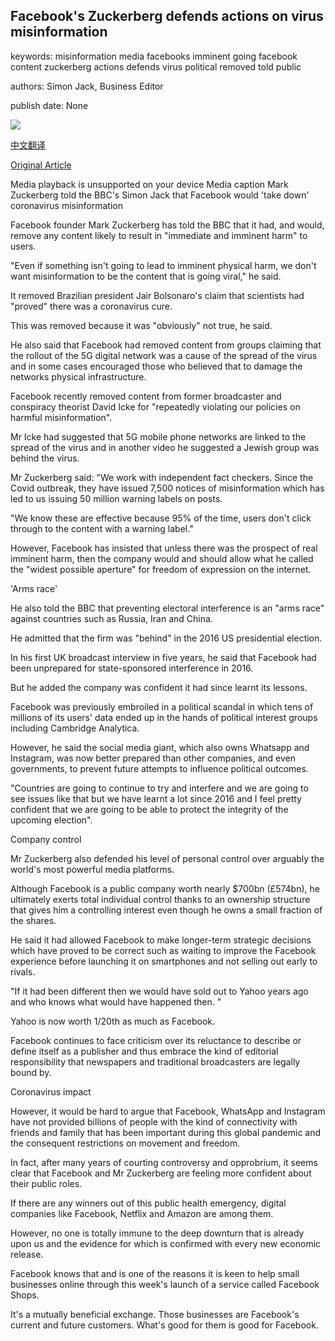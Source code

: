 ## Facebook's Zuckerberg defends actions on virus misinformation

keywords: misinformation media facebooks imminent going facebook content zuckerberg actions defends virus political removed told public

authors: Simon Jack, Business Editor

publish date: None

![](https://ichef.bbci.co.uk/images/ic/1024x576/p08ds0fl.jpg)

[中文翻译](Facebook%27s%20Zuckerberg%20defends%20actions%20on%20virus%20misinformation_zh.md)

[Original Article](https://www.bbc.com/news/business-52750162)

Media playback is unsupported on your device Media caption Mark Zuckerberg told the BBC's Simon Jack that Facebook would 'take down' coronavirus misinformation

Facebook founder Mark Zuckerberg has told the BBC that it had, and would, remove any content likely to result in "immediate and imminent harm" to users.

"Even if something isn't going to lead to imminent physical harm, we don't want misinformation to be the content that is going viral," he said.

It removed Brazilian president Jair Bolsonaro's claim that scientists had "proved" there was a coronavirus cure.

This was removed because it was "obviously" not true, he said.

He also said that Facebook had removed content from groups claiming that the rollout of the 5G digital network was a cause of the spread of the virus and in some cases encouraged those who believed that to damage the networks physical infrastructure.

Facebook recently removed content from former broadcaster and conspiracy theorist David Icke for "repeatedly violating our policies on harmful misinformation".

Mr Icke had suggested that 5G mobile phone networks are linked to the spread of the virus and in another video he suggested a Jewish group was behind the virus.

Mr Zuckerberg said: "We work with independent fact checkers. Since the Covid outbreak, they have issued 7,500 notices of misinformation which has led to us issuing 50 million warning labels on posts.

"We know these are effective because 95% of the time, users don't click through to the content with a warning label."

However, Facebook has insisted that unless there was the prospect of real imminent harm, then the company would and should allow what he called the "widest possible aperture" for freedom of expression on the internet.

'Arms race'

He also told the BBC that preventing electoral interference is an "arms race" against countries such as Russia, Iran and China.

He admitted that the firm was "behind" in the 2016 US presidential election.

In his first UK broadcast interview in five years, he said that Facebook had been unprepared for state-sponsored interference in 2016.

But he added the company was confident it had since learnt its lessons.

Facebook was previously embroiled in a political scandal in which tens of millions of its users' data ended up in the hands of political interest groups including Cambridge Analytica.

However, he said the social media giant, which also owns Whatsapp and Instagram, was now better prepared than other companies, and even governments, to prevent future attempts to influence political outcomes.

"Countries are going to continue to try and interfere and we are going to see issues like that but we have learnt a lot since 2016 and I feel pretty confident that we are going to be able to protect the integrity of the upcoming election".

Company control

Mr Zuckerberg also defended his level of personal control over arguably the world's most powerful media platforms.

Although Facebook is a public company worth nearly $700bn (£574bn), he ultimately exerts total individual control thanks to an ownership structure that gives him a controlling interest even though he owns a small fraction of the shares.

He said it had allowed Facebook to make longer-term strategic decisions which have proved to be correct such as waiting to improve the Facebook experience before launching it on smartphones and not selling out early to rivals.

"If it had been different then we would have sold out to Yahoo years ago and who knows what would have happened then. "

Yahoo is now worth 1/20th as much as Facebook.

Facebook continues to face criticism over its reluctance to describe or define itself as a publisher and thus embrace the kind of editorial responsibility that newspapers and traditional broadcasters are legally bound by.

Coronavirus impact

However, it would be hard to argue that Facebook, WhatsApp and Instagram have not provided billions of people with the kind of connectivity with friends and family that has been important during this global pandemic and the consequent restrictions on movement and freedom.

In fact, after many years of courting controversy and opprobrium, it seems clear that Facebook and Mr Zuckerberg are feeling more confident about their public roles.

If there are any winners out of this public health emergency, digital companies like Facebook, Netflix and Amazon are among them.

However, no one is totally immune to the deep downturn that is already upon us and the evidence for which is confirmed with every new economic release.

Facebook knows that and is one of the reasons it is keen to help small businesses online through this week's launch of a service called Facebook Shops.

It's a mutually beneficial exchange. Those businesses are Facebook's current and future customers. What's good for them is good for Facebook.